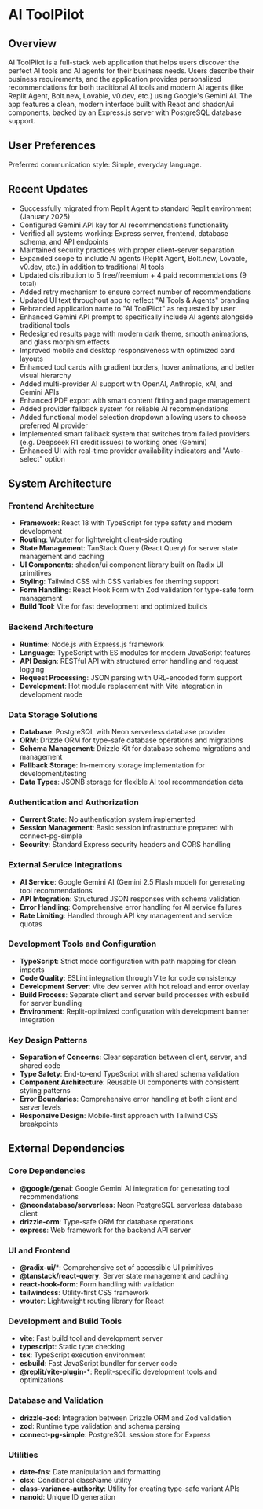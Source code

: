 # AI ToolPilot

## Overview

AI ToolPilot is a full-stack web application that helps users discover the perfect AI tools and AI agents for their business needs. Users describe their business requirements, and the application provides personalized recommendations for both traditional AI tools and modern AI agents (like Replit Agent, Bolt.new, Lovable, v0.dev, etc.) using Google's Gemini AI. The app features a clean, modern interface built with React and shadcn/ui components, backed by an Express.js server with PostgreSQL database support.

## User Preferences

Preferred communication style: Simple, everyday language.

## Recent Updates

- Successfully migrated from Replit Agent to standard Replit environment (January 2025)
- Configured Gemini API key for AI recommendations functionality
- Verified all systems working: Express server, frontend, database schema, and API endpoints
- Maintained security practices with proper client-server separation
- Expanded scope to include AI agents (Replit Agent, Bolt.new, Lovable, v0.dev, etc.) in addition to traditional AI tools
- Updated distribution to 5 free/freemium + 4 paid recommendations (9 total)
- Added retry mechanism to ensure correct number of recommendations
- Updated UI text throughout app to reflect "AI Tools & Agents" branding
- Rebranded application name to "AI ToolPilot" as requested by user
- Enhanced Gemini API prompt to specifically include AI agents alongside traditional tools
- Redesigned results page with modern dark theme, smooth animations, and glass morphism effects
- Improved mobile and desktop responsiveness with optimized card layouts
- Enhanced tool cards with gradient borders, hover animations, and better visual hierarchy
- Added multi-provider AI support with OpenAI, Anthropic, xAI, and Gemini APIs
- Enhanced PDF export with smart content fitting and page management
- Added provider fallback system for reliable AI recommendations
- Added functional model selection dropdown allowing users to choose preferred AI provider
- Implemented smart fallback system that switches from failed providers (e.g. Deepseek R1 credit issues) to working ones (Gemini)
- Enhanced UI with real-time provider availability indicators and "Auto-select" option

## System Architecture

### Frontend Architecture
- **Framework**: React 18 with TypeScript for type safety and modern development
- **Routing**: Wouter for lightweight client-side routing
- **State Management**: TanStack Query (React Query) for server state management and caching
- **UI Components**: shadcn/ui component library built on Radix UI primitives
- **Styling**: Tailwind CSS with CSS variables for theming support
- **Form Handling**: React Hook Form with Zod validation for type-safe form management
- **Build Tool**: Vite for fast development and optimized builds

### Backend Architecture
- **Runtime**: Node.js with Express.js framework
- **Language**: TypeScript with ES modules for modern JavaScript features
- **API Design**: RESTful API with structured error handling and request logging
- **Request Processing**: JSON parsing with URL-encoded form support
- **Development**: Hot module replacement with Vite integration in development mode

### Data Storage Solutions
- **Database**: PostgreSQL with Neon serverless database provider
- **ORM**: Drizzle ORM for type-safe database operations and migrations
- **Schema Management**: Drizzle Kit for database schema migrations and management
- **Fallback Storage**: In-memory storage implementation for development/testing
- **Data Types**: JSONB storage for flexible AI tool recommendation data

### Authentication and Authorization
- **Current State**: No authentication system implemented
- **Session Management**: Basic session infrastructure prepared with connect-pg-simple
- **Security**: Standard Express security headers and CORS handling

### External Service Integrations
- **AI Service**: Google Gemini AI (Gemini 2.5 Flash model) for generating tool recommendations
- **API Integration**: Structured JSON responses with schema validation
- **Error Handling**: Comprehensive error handling for AI service failures
- **Rate Limiting**: Handled through API key management and service quotas

### Development Tools and Configuration
- **TypeScript**: Strict mode configuration with path mapping for clean imports
- **Code Quality**: ESLint integration through Vite for code consistency
- **Development Server**: Vite dev server with hot reload and error overlay
- **Build Process**: Separate client and server build processes with esbuild for server bundling
- **Environment**: Replit-optimized configuration with development banner integration

### Key Design Patterns
- **Separation of Concerns**: Clear separation between client, server, and shared code
- **Type Safety**: End-to-end TypeScript with shared schema validation
- **Component Architecture**: Reusable UI components with consistent styling patterns
- **Error Boundaries**: Comprehensive error handling at both client and server levels
- **Responsive Design**: Mobile-first approach with Tailwind CSS breakpoints

## External Dependencies

### Core Dependencies
- **@google/genai**: Google Gemini AI integration for generating tool recommendations
- **@neondatabase/serverless**: Neon PostgreSQL serverless database client
- **drizzle-orm**: Type-safe ORM for database operations
- **express**: Web framework for the backend API server

### UI and Frontend
- **@radix-ui/***: Comprehensive set of accessible UI primitives
- **@tanstack/react-query**: Server state management and caching
- **react-hook-form**: Form handling with validation
- **tailwindcss**: Utility-first CSS framework
- **wouter**: Lightweight routing library for React

### Development and Build Tools
- **vite**: Fast build tool and development server
- **typescript**: Static type checking
- **tsx**: TypeScript execution environment
- **esbuild**: Fast JavaScript bundler for server code
- **@replit/vite-plugin-***: Replit-specific development tools and optimizations

### Database and Validation
- **drizzle-zod**: Integration between Drizzle ORM and Zod validation
- **zod**: Runtime type validation and schema parsing
- **connect-pg-simple**: PostgreSQL session store for Express

### Utilities
- **date-fns**: Date manipulation and formatting
- **clsx**: Conditional className utility
- **class-variance-authority**: Utility for creating type-safe variant APIs
- **nanoid**: Unique ID generation